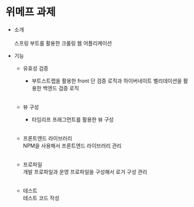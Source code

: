 # 위메프 과제

* 소개 <br/><br/>
스프링 부트를 활용한 크롤링 웹 어플리케이션

* 기능
    * 유효성 검증 <br/>
        * 부트스트랩을 활용한 front 단 검증 로직과 하이버네이트 벨리데이션을 활용한 백엔드 검증 로직 <br/><br/>

    * 뷰 구성 <br/>
        * 타임리프 프래그먼트를 활용한 뷰 구성 <br/><br/>

    * 프론트엔드 라이브러리 <br/>
NPM을 사용해서 프론트엔드 라이브러리 관리 <br/><br/>

    * 프로파일 <br/>
개발 프로파일과 운영 프로파일을 구성해서 로거 구성 관리 <br/><br/>

    * 테스트 <br/>
테스트 코드 작성 <br/><br/>
